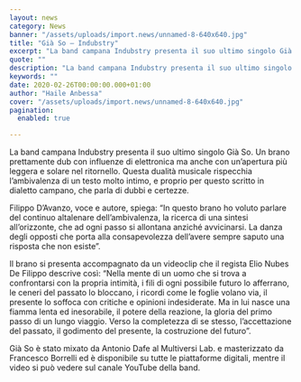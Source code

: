 ```yaml
---
layout: news
category: News
banner: "/assets/uploads/import.news/unnamed-8-640x640.jpg"
title: "Già So – Indubstry"
excerpt: "La band campana Indubstry presenta il suo ultimo singolo Già So. Un brano prettamente dub con influenze di elettronica ma anche con un’apertura più leggera e solare nel ritornello. Questa dualità musicale rispecchia l’ambivalenza di un testo molto intimo, e proprio per questo scritto in dialetto campano, che parla di dubbi e certezze. Filippo D’Avanzo, [&hellip"
quote: ""
description: "La band campana Indubstry presenta il suo ultimo singolo Già So. Un brano prettamente dub con influenze di elettronica ma anche con un’apertura più leggera e solare nel ritornello. Questa dualità musicale rispecchia l’ambivalenza di un testo molto intimo, e proprio per questo scritto in dialetto campano, che parla di dubbi e certezze. Filippo D’Avanzo, [&hellip"
keywords: ""
date: 2020-02-26T00:00:00.000+01:00
author: "Haile Anbessa"
cover: "/assets/uploads/import.news/unnamed-8-640x640.jpg"
pagination:
  enabled: true

---
```


La band campana Indubstry presenta il suo ultimo singolo Già So. Un brano prettamente dub con influenze di elettronica ma anche con un’apertura più leggera e solare nel ritornello. Questa dualità musicale rispecchia l’ambivalenza di un testo molto intimo, e proprio per questo scritto in dialetto campano, che parla di dubbi e certezze.

Filippo D’Avanzo, voce e autore, spiega: “In questo brano ho voluto parlare del continuo altalenare dell’ambivalenza, la ricerca di una sintesi all’orizzonte, che ad ogni passo si allontana anziché avvicinarsi. La danza degli opposti che porta alla consapevolezza dell’avere sempre saputo una risposta che non esiste”.

Il brano si presenta accompagnato da un videoclip che il regista Elio Nubes De Filippo descrive così: “Nella mente di un uomo che si trova a confrontarsi con la propria intimità, i fili di ogni possibile futuro lo afferrano, le ceneri del passato lo bloccano, i ricordi come le foglie volano via, il presente lo soffoca con critiche e opinioni indesiderate. Ma in lui nasce una fiamma lenta ed inesorabile, il potere della reazione, la gloria del primo passo di un lungo viaggio. Verso la completezza di se stesso, l’accettazione del passato, il godimento del presente, la costruzione del futuro”.

Già So è stato mixato da Antonio Dafe al Multiversi Lab. e masterizzato da Francesco Borrelli ed è disponibile su tutte le piattaforme digitali, mentre il video si può vedere sul canale YouTube della band.